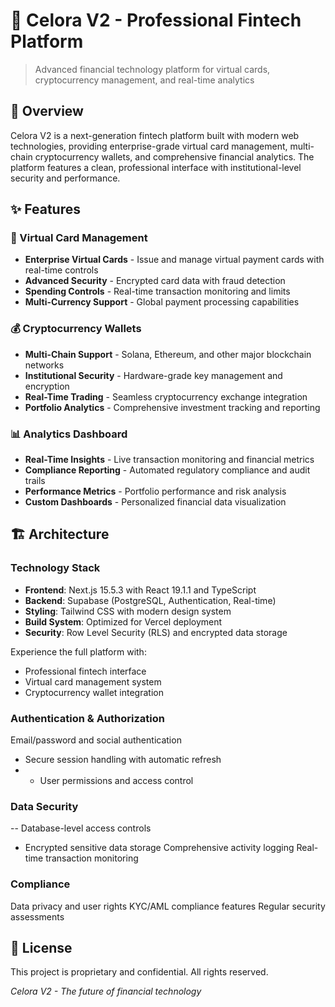# 🌊 Celora V2 - Professional Fintech Platform

> Advanced financial technology platform for virtual cards, cryptocurrency management, and real-time analytics

## 🎯 Overview

Celora V2 is a next-generation fintech platform built with modern web technologies, providing enterprise-grade virtual card management, multi-chain cryptocurrency wallets, and comprehensive financial analytics. The platform features a clean, professional interface with institutional-level security and performance.

## ✨ Features

### 🏦 Virtual Card Management
- **Enterprise Virtual Cards** - Issue and manage virtual payment cards with real-time controls
- **Advanced Security** - Encrypted card data with fraud detection
- **Spending Controls** - Real-time transaction monitoring and limits
- **Multi-Currency Support** - Global payment processing capabilities

### 💰 Cryptocurrency Wallets  
- **Multi-Chain Support** - Solana, Ethereum, and other major blockchain networks
- **Institutional Security** - Hardware-grade key management and encryption
- **Real-Time Trading** - Seamless cryptocurrency exchange integration
- **Portfolio Analytics** - Comprehensive investment tracking and reporting

### 📊 Analytics Dashboard
- **Real-Time Insights** - Live transaction monitoring and financial metrics
- **Compliance Reporting** - Automated regulatory compliance and audit trails
- **Performance Metrics** - Portfolio performance and risk analysis
- **Custom Dashboards** - Personalized financial data visualization

## 🏗️ Architecture

### Technology Stack
- **Frontend**: Next.js 15.5.3 with React 19.1.1 and TypeScript
- **Backend**: Supabase (PostgreSQL, Authentication, Real-time)
- **Styling**: Tailwind CSS with modern design system
- **Build System**: Optimized for Vercel deployment
- **Security**: Row Level Security (RLS) and encrypted data storage



Experience the full platform with:
- Professional fintech interface
- Virtual card management system
- Cryptocurrency wallet integration


### Authentication & Authorization
 Email/password and social authentication
- Secure session handling with automatic refresh
- - User permissions and access control

### Data Security
-- Database-level access controls
 - Encrypted sensitive data storage
 Comprehensive activity logging
 Real-time transaction monitoring

### Compliance
 Data privacy and user rights
 KYC/AML compliance features
 Regular security assessments


## 📝 License

This project is proprietary and confidential. All rights reserved.


*Celora V2 - The future of financial technology*
